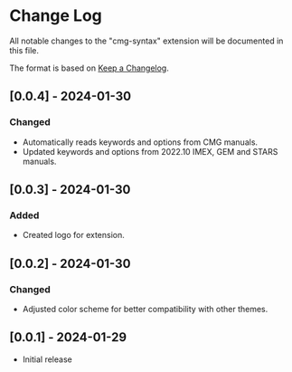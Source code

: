 # Change Log

All notable changes to the "cmg-syntax" extension will be documented in this file.

The format is based on [Keep a Changelog](https://keepachangelog.com/en/1.0.0/).

## [0.0.4] - 2024-01-30

### Changed

- Automatically reads keywords and options from CMG manuals.
- Updated keywords and options from 2022.10 IMEX, GEM and STARS manuals.

## [0.0.3] - 2024-01-30

### Added

- Created logo for extension.

## [0.0.2] - 2024-01-30

### Changed

- Adjusted color scheme for better compatibility with other themes.

## [0.0.1] - 2024-01-29

- Initial release